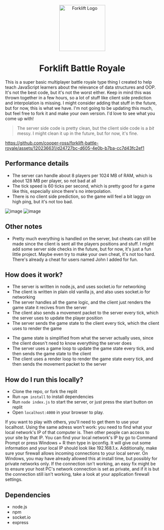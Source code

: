 <p align="center">
  <img src="https://github.com/cooper-ross/forklift-battle-royale/assets/120236631/ba0f8842-803e-48ec-84ca-6cee22191bbb" alt="Forklift Logo" width="150"/>
</p>
<h1 align="center">Forklift Battle Royale</h1>

This is a super basic multiplayer battle royale type thing I created to help teach JavaScript learners about the relevance of data structures and OOP. It's not the best code, but it's not the worst either. Keep in mind this was thrown together in a few hours, so a lot of stuff like client side prediction and interpolation is missing. I might consider adding that stuff in the future, but for now, this is what we have. I'm not going to be updating this much, but feel free to fork it and make your own version. I'd love to see what you come up with!

> The server side code is pretty clean, but the client side code is a *bit* messy. I might clean it up in the future, but for now, it's fine.




https://github.com/cooper-ross/forklift-battle-royale/assets/120236631/d24727bc-d605-4e0b-b7ba-cc7d43fc2ef1




## Performance details
- The server can handle about 8 players per 1024 MB of RAM, which is about 128 MB per player, so not bad at all
- The tick speed is 60 ticks per second, which is pretty good for a game like this, especially since there's no interpolation.
- There is no client side prediction, so the game will feel a bit laggy on high ping, but it's not too bad.

![image](https://github.com/cooper-ross/forklift-battle-royale/assets/120236631/17c52117-ecb2-495a-9658-f732a602de17)
![image](https://github.com/cooper-ross/forklift-battle-royale/assets/120236631/9fed229e-1adc-4a20-8444-8e20a4ee120f)

## Other notes
- Pretty much everything is handled on the server, but cheats can still be made since the client is sent all the players positions and stuff. I might add some server side checks in the future, but for now, it's just a fun little project. Maybe even try to make your own cheat, it's not too hard. There's already a cheat for users named John I added for fun.

## How does it work?
- The server is written in node.js, and uses socket.io for networking
- The client is written in plain old vanilla js, and also uses socket.io for networking
- The server handles all the game logic, and the client just renders the game state it recives from the server
- The client also sends a movement packet to the server every tick, which the server uses to update the player position
- The server sends the game state to the client every tick, which the client uses to render the game
* The game state is simplified from what the server actually uses, since the client doesn't need to know everything the server does
* The server uses a game loop to update the game state every tick, and then sends the game state to the client
* The client uses a render loop to render the game state every tick, and then sends the movement packet to the server

## How do I run this locally?
- Clone the repo, or fork the replit
- Run `npm install` to install dependencies
- Run `node index.js` to start the server, or just press the start button on replit
- Open `localhost:4000` in your browser to play.

If you want to play with others, you'll need to get them to use your localhost. Using the same adress won't work: you need to find what your local network's IP of that computer is. Then other people can access to your site by that IP.
You can find your local network's IP by go to Command Prompt or press Windows + R then type in ipconfig. It will give out some information and your local IP should look like 192.168.1.x.
Additionally, make sure your firewall allows incoming connections to your local server. On Windows, you may have already allowed this at install time, but possibly for private networks only. If the connection isn't working, an easy fix might be to ensure your host PC's network connection is set as private, and if it is but the connection still isn't working, take a look at your application firewall settings.

## Dependencies
- node.js
- npm
- socket.io
- express
